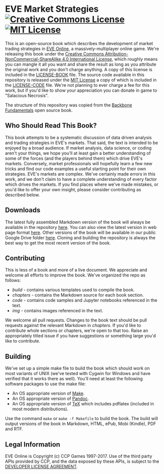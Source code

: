 # EVE Market Strategies <a rel="license" href="http://creativecommons.org/licenses/by-nc-sa/4.0/"><img alt="Creative Commons License" style="border-width:0" src="https://i.creativecommons.org/l/by-nc-sa/4.0/88x31.png" /></a> <a rel="license" href="https://opensource.org/licenses/MIT"><img alt="MIT License" style="border-width:0" src="https://raw.githubusercontent.com/legacy-icons/license-icons/master/dist/32x32/mit.png" /></a>

This is an open-source book which describes the development of market trading strategies in [EVE Online](https://www.eveonline.com/), a massively-multiplayer online game.  We're releasing this book under the [Creative Commons Attribution-NonCommercial-ShareAlike 4.0 International License](http://creativecommons.org/licenses/by-nc-sa/4.0/), which roughly means you can mangle it all you want and share the result as long as you attribute the original work and you don't charge anything.  A copy of this license is included in the [LICENSE-BOOK](LICENSE-BOOK) file.  The source code available in this repository is released under the [MIT License](https://opensource.org/licenses/MIT) a copy of which is included in the [LICENSE-CODE](LICENSE-CODE) file.  We're not planning to ever charge a fee for this work, but if you'd like to show your appreciation you can donate in game to "Salacious Necrosis".

The structure of this repository was copied from the [Backbone Fundamentals](https://github.com/addyosmani/backbone-fundamentals) open source book.  

## Who Should Read This Book?

This book attempts to be a systematic discussion of data driven analysis and trading strategies in EVE's markets.  That said, the text is intended to be enjoyed by a broad audience.  If market analysis, data science, or coding aren't your things, we hope you'll at least gain a better understanding of some of the forces \(and the players behind them\) which drive EVE's markets.  Conversely, market professionals will hopefully learn a few new tricks and find our code examples a useful starting point for their own strategies.  EVE's markets are complex.  We've certainly made errors in this work, and we don't claim to have a complete understanding of every factor which drives the markets.  If you find places where we've made mistakes, or you'd like to offer your own insight, please consider contributing as described below.

## Downloads

The latest fully assembled Markdown version of the book will always be available in the repository [here](eve-market-strategies.md).  You can also view the latest version in web page format [here](https://orbitalenterprises.github.io/eve-market-strategies/index.html).  Other versions of the book will be available in our public Google Drive folder [here](https://drive.google.com/open?id=0B6lvkwGmS7a2NWkyc21zbHVmbEE).  Cloning and building the repository is always the best way to get the most recent version of the book.

## Contributing

This is less of a book and more of a live document.  We appreciate and welcome all efforts to improve the book.  We've organized the repo as follows:

* *build* - contains various templates used to compile the book.
* *chapters* - contains the Markdown source for each book section.
* *code* - contains code samples and Jupyter notebooks referenced in the text.
* *img* - contains images referenced in the text.

We welcome all pull requests.  Changes to the book text should be pull requests against the relevant Markdown in *chapters*.  If you'd like to contribute whole sections or chapters, we're open to that too.  Raise an appropriately titled issue if you have suggestions or something large you'd like to contribute.

## Building

We've set up a simple make file to build the book which should work on most variants of UNIX \(we've tested with Cygwin for Windows and have verified that it works there as well\).  You'll need at least the following software packages to use the make file:

* An OS appropriate version of [Make](https://www.gnu.org/software/make/).
* An OS appropriate version of [Pandoc](https://github.com/jgm/pandoc).
* An OS appropriate version of [TeX](https://en.wikipedia.org/wiki/TeX) which includes pdflatex \(included in most modern distributions\).

Use the command `make` or `make -f Makefile` to build the book.  The build will output versions of the book in Markdown, HTML, ePub, Mobi \(Kindle\), PDF and RTF.  

## Legal Information

EVE Online is Copyright (c) CCP Games 1997-2017.  Use of the third party APIs provided by CCP, and the data exposed by these APIs, is subject to the [DEVELOPER LICENSE AGREEMENT](https://developers.eveonline.com/resource/license-agreement).
